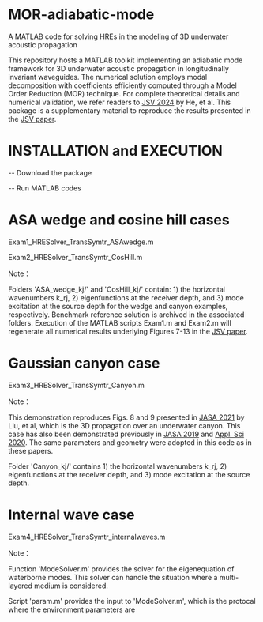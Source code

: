 # MOR-adiabatic-mode
A MATLAB code for solving HREs in the modeling of 3D underwater acoustic propagation

This repository hosts a MATLAB toolkit implementing an adiabatic mode framework for 3D underwater acoustic propagation in longitudinally invariant waveguides. The numerical solution employs modal decomposition with coefficients efficiently computed through a Model Order Reduction (MOR) technique. For complete theoretical details and numerical validation, we refer readers to [JSV 2024](https://doi.org/10.1016/j.jsv.2024.118617) by He, et al. This package is a supplementary material to reproduce the results presented in the [JSV paper](https://doi.org/10.1016/j.jsv.2024.118617).

# INSTALLATION and EXECUTION

-- Download the package

-- Run MATLAB codes

# ASA wedge and cosine hill cases

Exam1_HRESolver_TransSymtr_ASAwedge.m

Exam2_HRESolver_TransSymtr_CosHill.m

Note：

Folders 'ASA_wedge_kj/' and 'CosHill_kj/' contain: 1) the horizontal wavenumbers k_rj, 2) eigenfunctions at the receiver depth, and 3)  mode excitation at the source depth for the wedge and canyon examples, respectively. Benchmark reference solution is archived in the associated folders. Execution of the MATLAB scripts Exam1.m and Exam2.m will regenerate all numerical results underlying Figures 7-13 in the [JSV paper](https://doi.org/10.1016/j.jsv.2024.118617).

# Gaussian canyon case

Exam3_HRESolver_TransSymtr_Canyon.m

Note：

This demonstration reproduces Figs. 8 and 9 presented in [JASA 2021](https://pubs.aip.org/asa/jasa/article/150/2/1140/615453/A-three-dimensional-finite-difference-model-for) by Liu, et al, which is the 3D propagation over an underwater canyon. This case has also been demonstrated previously in [JASA 2019](https://pubs.aip.org/asa/jasa/article/146/3/2050/995175/Split-step-Pade-solver-for-three-dimensional) and [Appl. Sci 2020](https://www.mdpi.com/2076-3417/10/7/2393). The same parameters and geometry were adopted in this code as in these papers. 

Folder 'Canyon_kj/' contains 1) the horizontal wavenumbers k_rj, 2) eigenfunctions at the receiver depth, and 3)  mode excitation at the source depth.

# Internal wave case

Exam4_HRESolver_TransSymtr_internalwaves.m

Note：

Function 'ModeSolver.m' provides the solver for the eigenequation of waterborne modes. This solver can handle the situation where a multi-layered medium is considered. 

Script 'param.m' provides the input to 'ModeSolver.m', which is the protocal where the environment parameters are 

